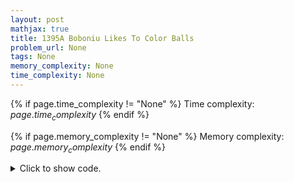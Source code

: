 ```yaml
---
layout: post
mathjax: true
title: 1395A Boboniu Likes To Color Balls
problem_url: None
tags: None
memory_complexity: None
time_complexity: None
---
```




{% if page.time_complexity != "None" %}
Time complexity: ${{ page.time_complexity }}$
{% endif %}

{% if page.memory_complexity != "None" %}
Memory complexity: ${{ page.memory_complexity }}$
{% endif %}

<details>
<summary>
<p style="display:inline">Click to show code.</p>
</summary>
```cpp
{% raw %}
using namespace std;
using vi = vector<int>;
bool is_odd(int c) { return c % 2 == 1; }
bool is_even(int c) { return c % 2 == 0; }
bool possible(vi rgbw)
{
    return *min_element(rgbw.begin(), prev(rgbw.end())) >= 1;
}
bool solve(vi rgbw)
{
    if (all_of(rgbw.begin(), rgbw.end(), is_even))
        return true;
    if (rgbw.back() % 2 == 1)
    {
        int cnt = count_if(rgbw.begin(), prev(rgbw.end()), is_odd);
        if (cnt == 0)
            return true;
        else if (cnt == 1)
            return false;
        else
            return possible(rgbw);
    }
    else
    {
        int cnt = count_if(rgbw.begin(), prev(rgbw.end()), is_odd);
        if (cnt == 0)
            return true;
        if (cnt == 1)
            return true;
        else if (cnt == 2)
            return false;
        else
            return possible(rgbw);
    }
}
int main(void)
{
    int t;
    vi rgbw(4);
    cin >> t;
    while (t--)
    {
        for (auto &c : rgbw)
            cin >> c;
        cout << (solve(rgbw) ? "Yes" : "No") << endl;
    }
    return 0;
}

{% endraw %}
```
</details>

